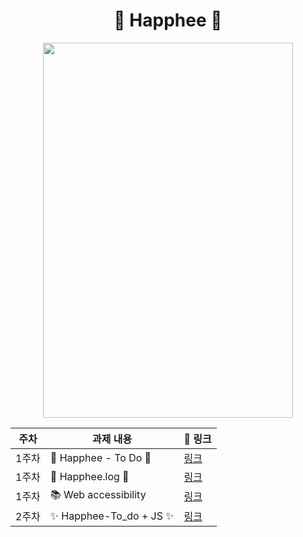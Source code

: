 

<div align="center">

# 🌼 Happhee 🌼

<img src="https://user-images.githubusercontent.com/79238676/194323131-0e7a3228-8008-41ba-b3f6-bb6dd7000c79.jpg" width="400" height="600">

| 주차  | 과제 내용             | 🔗 링크 |
| ----- | --------------------- | ------- |
| 1주차 | 💛 Happhee - To Do 💛 |   [링크](https://github.com/IN-SOPT-WEB/SeoHeeHONG/pull/1)    |
| 1주차 | 💛 Happhee.log 💛     |   [링크](https://github.com/IN-SOPT-WEB/SeoHeeHONG/pull/2)      |
| 1주차 |  📚 Web accessibility     |   [링크](https://github.com/IN-SOPT-WEB/SeoHeeHONG/pull/3)      |
| 2주차 |  ✨ Happhee-To_do + JS ✨     |   [링크](https://github.com/IN-SOPT-WEB/SeoHeeHONG/pull/4)      |

</div>
